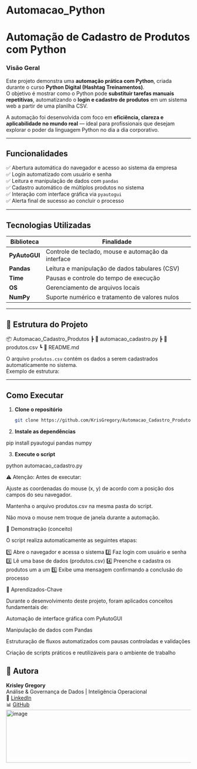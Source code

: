 # Automacao_Python
# Automação de Cadastro de Produtos com Python

### Visão Geral
Este projeto demonstra uma **automação prática com Python**, criada durante o curso **Python Digital (Hashtag Treinamentos)**.  
O objetivo é mostrar como o Python pode **substituir tarefas manuais repetitivas**, automatizando o **login e cadastro de produtos** em um sistema web a partir de uma planilha CSV.

A automação foi desenvolvida com foco em **eficiência, clareza e aplicabilidade no mundo real** — ideal para profissionais que desejam explorar o poder da linguagem Python no dia a dia corporativo.

---

## Funcionalidades

✅ Abertura automática do navegador e acesso ao sistema da empresa  
✅ Login automatizado com usuário e senha  
✅ Leitura e manipulação de dados com `pandas`  
✅ Cadastro automático de múltiplos produtos no sistema  
✅ Interação com interface gráfica via `pyautogui`  
✅ Alerta final de sucesso ao concluir o processo  

---

## Tecnologias Utilizadas

| Biblioteca | Finalidade |
|-------------|-------------|
| **PyAutoGUI** | Controle de teclado, mouse e automação da interface |
| **Pandas** | Leitura e manipulação de dados tabulares (CSV) |
| **Time** | Pausas e controle do tempo de execução |
| **OS** | Gerenciamento de arquivos locais |
| **NumPy** | Suporte numérico e tratamento de valores nulos |

---

## 📂 Estrutura do Projeto
📦 Automacao_Cadastro_Produtos
 ┣ 📄 automacao_cadastro.py
 ┣ 📄 produtos.csv
 ┗ 📄 README.md


O arquivo `produtos.csv` contém os dados a serem cadastrados automaticamente no sistema.  
Exemplo de estrutura:


---

## Como Executar

1. **Clone o repositório**
   ```bash
   git clone https://github.com/KrisGregory/Automacao_Cadastro_Produtos.git

2. **Instale as dependências**

pip install pyautogui pandas numpy


3. **Execute o script**

python automacao_cadastro.py

⚠️ Atenção:
Antes de executar:

Ajuste as coordenadas do mouse (x, y) de acordo com a posição dos campos do seu navegador.

Mantenha o arquivo produtos.csv na mesma pasta do script.

Não mova o mouse nem troque de janela durante a automação.

🎯 Demonstração (conceito)

O script realiza automaticamente as seguintes etapas:

1️⃣ Abre o navegador e acessa o sistema
2️⃣ Faz login com usuário e senha
3️⃣ Lê uma base de dados (produtos.csv)
4️⃣ Preenche e cadastra os produtos um a um
5️⃣ Exibe uma mensagem confirmando a conclusão do processo

🧩 Aprendizados-Chave

Durante o desenvolvimento deste projeto, foram aplicados conceitos fundamentais de:

Automação de interface gráfica com PyAutoGUI

Manipulação de dados com Pandas

Estruturação de fluxos automatizados com pausas controladas e validações

Criação de scripts práticos e reutilizáveis para o ambiente de trabalho

## 👤 Autora
**Krisley Gregory**  
Análise & Governança de Dados | Inteligência Operacional  
📍 [LinkedIn](https://linkedin.com/in/krisleygregory)  
📊 [GitHub](https://github.com/krisleygregory)<img width="624" height="144" alt="image" src="https://github.com/user-attachments/assets/f4e57c8e-336e-4ac4-a6e8-2a762ab8cebe" />

